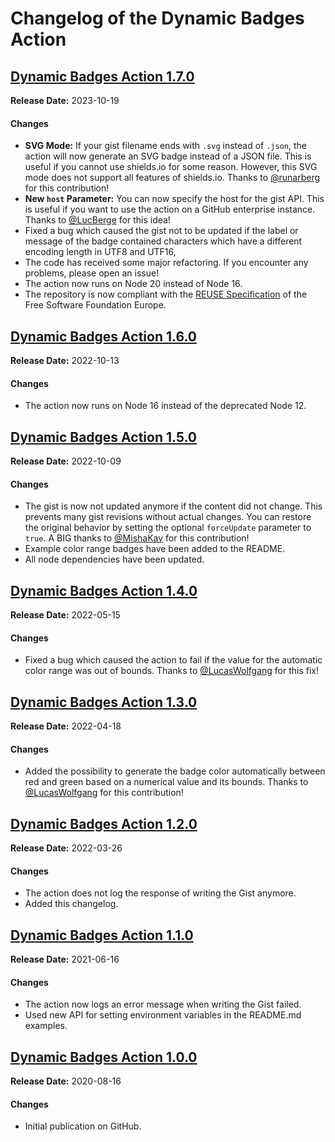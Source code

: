 <!--
SPDX-FileCopyrightText: Simon Schneegans <code@simonschneegans.de>
SPDX-License-Identifier: CC-BY-4.0
-->

# Changelog of the Dynamic Badges Action

## [Dynamic Badges Action 1.7.0](https://github.com/Schneegans/dynamic-badges-action/tree/v1.7.0)

**Release Date:** 2023-10-19

#### Changes

- **SVG Mode:** If your gist filename ends with `.svg` instead of `.json`, the action will now generate an SVG badge instead of a JSON file. This is useful if you cannot use shields.io for some reason. However, this SVG mode does not support all features of shields.io. Thanks to [@runarberg](https://github.com/runarberg) for this contribution!
- **New `host` Parameter:** You can now specify the host for the gist API. This is useful if you want to use the action on a GitHub enterprise instance. Thanks to [@LucBerge](https://github.com/LucBerge) for this idea!
- Fixed a bug which caused the gist not to be updated if the label or message of the badge contained characters which have a different encoding length in UTF8 and UTF16,
- The code has received some major refactoring. If you encounter any problems, please open an issue!
- The action now runs on Node 20 instead of Node 16.
- The repository is now compliant with the [REUSE Specification](https://reuse.software/) of the Free Software Foundation Europe.

## [Dynamic Badges Action 1.6.0](https://github.com/Schneegans/dynamic-badges-action/tree/v1.6.0)

**Release Date:** 2022-10-13

#### Changes

- The action now runs on Node 16 instead of the deprecated Node 12.

## [Dynamic Badges Action 1.5.0](https://github.com/Schneegans/dynamic-badges-action/tree/v1.5.0)

**Release Date:** 2022-10-09

#### Changes

- The gist is now not updated anymore if the content did not change. This prevents many gist revisions without actual changes. You can restore the original behavior by setting the optional `forceUpdate` parameter to `true`. A BIG thanks to [@MishaKav](https://github.com/MishaKav) for this contribution!
- Example color range badges have been added to the README.
- All node dependencies have been updated.

## [Dynamic Badges Action 1.4.0](https://github.com/Schneegans/dynamic-badges-action/tree/v1.4.0)

**Release Date:** 2022-05-15

#### Changes

- Fixed a bug which caused the action to fail if the value for the automatic color range was out of bounds. Thanks to [@LucasWolfgang](https://github.com/LucasWolfgang) for this fix!

## [Dynamic Badges Action 1.3.0](https://github.com/Schneegans/dynamic-badges-action/tree/v1.3.0)

**Release Date:** 2022-04-18

#### Changes

- Added the possibility to generate the badge color automatically between red and green based on a numerical value and its bounds. Thanks to [@LucasWolfgang](https://github.com/LucasWolfgang) for this contribution!

## [Dynamic Badges Action 1.2.0](https://github.com/Schneegans/dynamic-badges-action/tree/v1.2.0)

**Release Date:** 2022-03-26

#### Changes

- The action does not log the response of writing the Gist anymore.
- Added this changelog.

## [Dynamic Badges Action 1.1.0](https://github.com/Schneegans/dynamic-badges-action/tree/v1.1.0)

**Release Date:** 2021-06-16

#### Changes

- The action now logs an error message when writing the Gist failed.
- Used new API for setting environment variables in the README.md examples.

## [Dynamic Badges Action 1.0.0](https://github.com/Schneegans/dynamic-badges-action/tree/v1.0.0)

**Release Date:** 2020-08-16

#### Changes

- Initial publication on GitHub.
